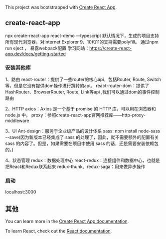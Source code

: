 This project was bootstrapped with [Create React App](https://github.com/facebook/create-react-app).

## create-react-app

npx create-react-app react-demo —typescript
  默认情况下，生成的项目支持所有现代浏览器。对Internet Explorer 9、10和11的支持需要polyfill。
通过npm run eject   ， 暴露webpack配置
学习网站：https://create-react-app.dev/docs/getting-started


### 安装其他库

1、路由
react-router：提供了一些router的核心api，包括Router, Route, Switch等，但是它没有提供dom操作进行跳转的api。
react-router-dom：提供了HashRouter、BrowserRouter, Route, Link等api ,我们可以通过dom的事件控制路由

2、HTTP
axios：Axios 是一个基于 promise 的 HTTP 库，可以用在浏览器和 node.js 中。
proxy：参照create-react-app官网推荐库——http-proxy-middleware

3、UI
Ant-design：服务于企业级产品的设计体系
sass: npm install node-sass --save(因为新版本已经集成了 sass 的处理了，因此，就不需要额外的配置有关 sass 的内容了。但是，如果需要在项目中使用 sass 的话，还是需要安装依赖包的。)

4、状态管理
redux：数据处理中心
react-redux：连接组件和数据中心，也就是把React和Redux联系起来
redux-thunk、redux-saga：用来做异步操作


### 启动

localhost:3000

## 其他

You can learn more in the [Create React App documentation](https://facebook.github.io/create-react-app/docs/getting-started).

To learn React, check out the [React documentation](https://reactjs.org/).
